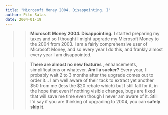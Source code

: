 ```yaml
---
title: "Microsoft Money 2004. Disappointing. I"
author: Pito Salas
date: 2004-01-19
---
```



>>

>> **Microsoft Money 2004. Disappointing.** I started preparing my taxes and
so I thought I might upgrade my Microsoft Money to the 2004 from 2003. I am a
fairly comprehensive user of Microsoft Money, and so every year I do this, and
frankly almost every year I am disappointed.

>>

>>  
>
>>

>> **There are almost no new features** , enhancements, simplifications or
whatever. **Am I a sucker?** Every year, I probably wait 2 to 3 months after
the upgrade comes out to order it… I am well aware of their tack to extract
yet another $50 from me (less the $20 rebate which) but I still fall for it,
in the hope that even if nothing visible changes, bugs are fixed that will
save me time even though I never am aware of it. Still I'd say if you are
thinking of upgrading to 2004, you can **safely skip it.**


